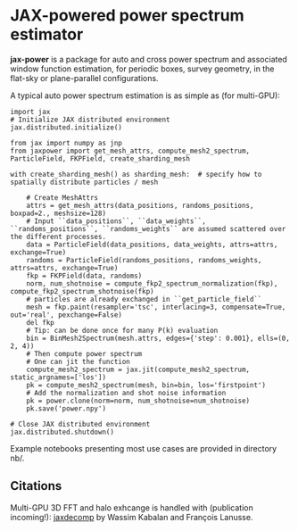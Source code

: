 # JAX-powered power spectrum estimator

**jax-power** is a package for auto and cross power spectrum and associated window function estimation,
for periodic boxes, survey geometry, in the flat-sky or plane-parallel configurations.

A typical auto power spectrum estimation is as simple as (for multi-GPU):
```
import jax
# Initialize JAX distributed environment
jax.distributed.initialize()

from jax import numpy as jnp
from jaxpower import get_mesh_attrs, compute_mesh2_spectrum, ParticleField, FKPField, create_sharding_mesh

with create_sharding_mesh() as sharding_mesh:  # specify how to spatially distribute particles / mesh

    # Create MeshAttrs
    attrs = get_mesh_attrs(data_positions, randoms_positions, boxpad=2., meshsize=128)
    # Input ``data_positions``, ``data_weights``, ``randoms_positions``, ``randoms_weights`` are assumed scattered over the different processes.
    data = ParticleField(data_positions, data_weights, attrs=attrs, exchange=True)
    randoms = ParticleField(randoms_positions, randoms_weights, attrs=attrs, exchange=True)
    fkp = FKPField(data, randoms)
    norm, num_shotnoise = compute_fkp2_spectrum_normalization(fkp), compute_fkp2_spectrum_shotnoise(fkp)
    # particles are already exchanged in ``get_particle_field``
    mesh = fkp.paint(resampler='tsc', interlacing=3, compensate=True, out='real', pexchange=False)
    del fkp
    # Tip: can be done once for many P(k) evaluation
    bin = BinMesh2Spectrum(mesh.attrs, edges={'step': 0.001}, ells=(0, 2, 4))
    # Then compute power spectrum
    # One can jit the function
    compute_mesh2_spectrum = jax.jit(compute_mesh2_spectrum, static_argnames=['los'])
    pk = compute_mesh2_spectrum(mesh, bin=bin, los='firstpoint')
    # Add the normalization and shot noise information
    pk = power.clone(norm=norm, num_shotnoise=num_shotnoise)
    pk.save('power.npy')

# Close JAX distributed environment
jax.distributed.shutdown()
```

Example notebooks presenting most use cases are provided in directory nb/.


## Citations

Multi-GPU 3D FFT and halo exhcange is handled with (publication incoming!):
[jaxdecomp](https://github.com/DifferentiableUniverseInitiative/jaxDecomp)
by Wassim Kabalan and François Lanusse.